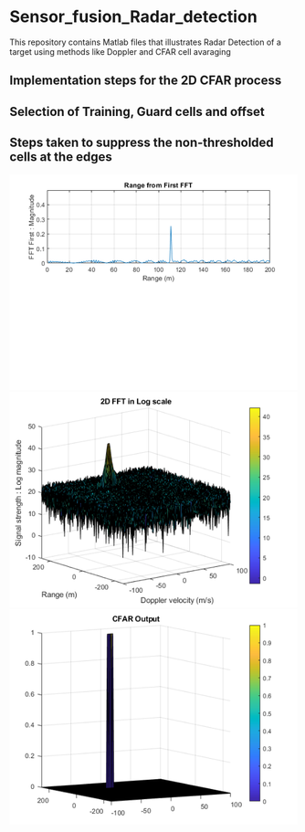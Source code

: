# Sensor_fusion_Radar_detection
This repository contains Matlab files that illustrates Radar Detection of a target using methods like Doppler and CFAR cell avaraging

## Implementation steps for the 2D CFAR process
## Selection of Training, Guard cells and offset
## Steps taken to suppress the non-thresholded cells at the edges

![test](https://github.com/mdevana/Sensor_fusion_Radar_detection/blob/main/Images/FFT1_image.png)
![test](https://github.com/mdevana/Sensor_fusion_Radar_detection/blob/main/Images/FFt2_image.png)
![test](https://github.com/mdevana/Sensor_fusion_Radar_detection/blob/main/Images/Cfar_image.png)
